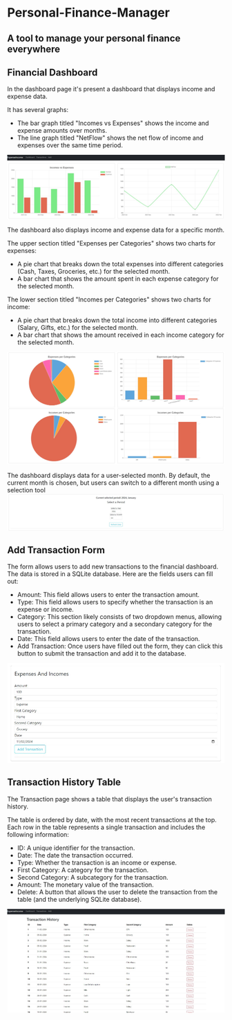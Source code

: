 # Personal-Finance-Manager
## A tool to manage your personal finance everywhere

## Financial Dashboard
In the dashboard page it's present a dashboard that displays income and expense data. 

It has several graphs: 
- The bar graph titled "Incomes vs Expenses" shows the income and expense amounts over months. 
- The line graph titled "NetFlow" shows the net flow of income and expenses over the same time period.

![d1](images/dashboard_1.jpg)

The dashboard also displays income and expense data for a specific month. 

The upper section titled "Expenses per Categories" shows two charts for expenses:
- A pie chart that breaks down the total expenses into different categories (Cash, Taxes, Groceries, etc.) for the selected month.
- A bar chart that shows the amount spent in each expense category for the selected month.

The lower section titled "Incomes per Categories" shows two charts for income:
- A pie chart that breaks down the total income into different categories (Salary, Gifts, etc.) for the selected month.
- A bar chart that shows the amount received in each income category for the selected month.

![d2](images/dashboard_2.jpg)

The dashboard displays data for a user-selected month. By default, the current month is chosen, but users can switch to a different month using a selection tool 
![d3](images/dashboard_3.jpg)

## Add Transaction Form

The form allows users to add new transactions to the financial dashboard. The data is stored in a SQLite database. Here are the fields users can fill out:
- Amount: This field allows users to enter the transaction amount.
- Type: This field allows users to specify whether the transaction is an expense or income.
- Category: This section likely consists of two dropdown menus, allowing users to select a primary category and a secondary category for the transaction.
- Date: This field allows users to enter the date of the transaction.
- Add Transaction: Once users have filled out the form, they can click this button to submit the transaction and add it to the database.

![a1](images/add_expense.jpg)

## Transaction History Table

The Transaction page shows a table that displays the user's transaction history. 

The table is ordered by date, with the most recent transactions at the top. Each row in the table represents a single transaction and includes the following information:
- ID: A unique identifier for the transaction.
- Date: The date the transaction occurred.
- Type: Whether the transaction is an income or expense.
- First Category: A category for the transaction.
- Second Category: A subcategory for the transaction.
- Amount: The monetary value of the transaction.
- Delete: A button that allows the user to delete the transaction from the table (and the underlying SQLite database).

![d3](images/transactions.jpg)